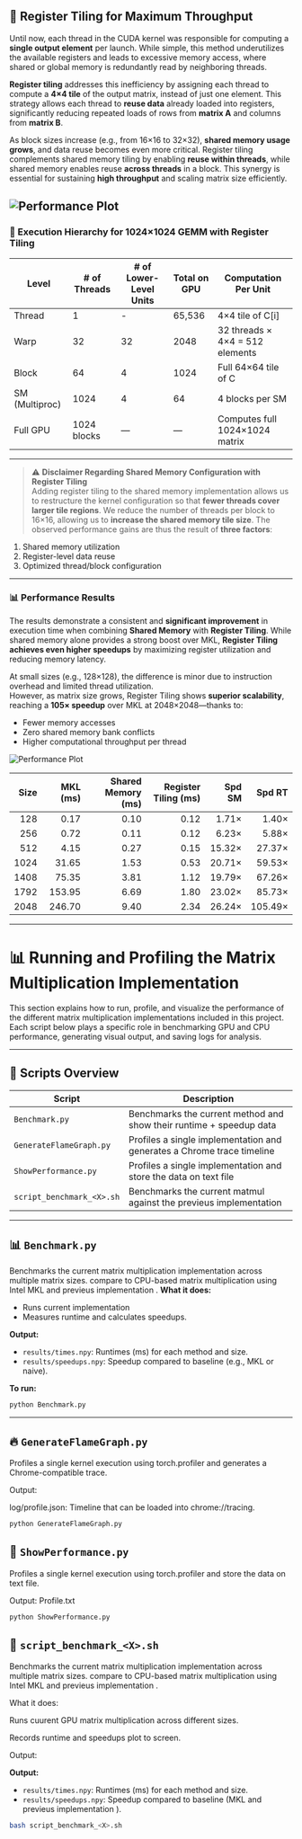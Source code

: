 ## 🧠 Register Tiling for Maximum Throughput

Until now, each thread in the CUDA kernel was responsible for computing a **single output element** per launch. While simple, this method underutilizes the available registers and leads to excessive memory access, where shared or global memory is redundantly read by neighboring threads.

**Register tiling** addresses this inefficiency by assigning each thread to compute a **4×4 tile** of the output matrix, instead of just one element. This strategy allows each thread to **reuse data** already loaded into registers, significantly reducing repeated loads of rows from **matrix A** and columns from **matrix B**.

As block sizes increase (e.g., from 16×16 to 32×32), **shared memory usage grows**, and data reuse becomes even more critical. Register tiling complements shared memory tiling by enabling **reuse within threads**, while shared memory enables reuse **across threads** in a block. This synergy is essential for sustaining **high throughput** and scaling matrix size efficiently.

![Performance Plot](images/regtile.png)
---

### 🧮 Execution Hierarchy for 1024×1024 GEMM with Register Tiling

| **Level**     | **# of Threads** | **# of Lower-Level Units** | **Total on GPU** | **Computation Per Unit**         |
|---------------|------------------|-----------------------------|------------------|----------------------------------|
| Thread        | 1                | -                           | 65,536           | 4×4 tile of C[i]                 |
| Warp          | 32               | 32                          | 2048             | 32 threads × 4×4 = 512 elements |
| Block         | 64               | 4                           | 1024             | Full 64×64 tile of C             |
| SM (Multiproc)| 1024             | 4                           | 64               | 4 blocks per SM                  |
| Full GPU      | 1024 blocks      | —                           | —                | Computes full 1024×1024 matrix   |

---

> ⚠️ **Disclaimer Regarding Shared Memory Configuration with Register Tiling**  
Adding register tiling to the shared memory implementation allows us to restructure the kernel configuration so that **fewer threads cover larger tile regions**. We reduce the number of threads per block to 16×16, allowing us to **increase the shared memory tile size**. The observed performance gains are thus the result of **three factors**:  
1. Shared memory utilization  
2. Register-level data reuse  
3. Optimized thread/block configuration

---

### 📊 Performance Results

The results demonstrate a consistent and **significant improvement** in execution time when combining **Shared Memory** with **Register Tiling**. While shared memory alone provides a strong boost over MKL, **Register Tiling achieves even higher speedups** by maximizing register utilization and reducing memory latency.

At small sizes (e.g., 128×128), the difference is minor due to instruction overhead and limited thread utilization.  
However, as matrix size grows, Register Tiling shows **superior scalability**, reaching a **105× speedup** over MKL at 2048×2048—thanks to:
- Fewer memory accesses
- Zero shared memory bank conflicts
- Higher computational throughput per thread


![Performance Plot](images/graph.png)

| **Size** | **MKL (ms)** | **Shared Memory (ms)** | **Register Tiling (ms)** | **Spd SM** | **Spd RT** |
|--------:|--------------:|------------------------:|--------------------------:|-----------:|-----------:|
| 128     | 0.17          | 0.10                    | 0.12                      | 1.71×      | 1.40×      |
| 256     | 0.72          | 0.11                    | 0.12                      | 6.23×      | 5.88×      |
| 512     | 4.15          | 0.27                    | 0.15                      | 15.32×     | 27.37×     |
| 1024    | 31.65         | 1.53                    | 0.53                      | 20.71×     | 59.53×     |
| 1408    | 75.35         | 3.81                    | 1.12                      | 19.79×     | 67.26×     |
| 1792    | 153.95        | 6.69                    | 1.80                      | 23.02×     | 85.73×     |
| 2048    | 246.70        | 9.40                    | 2.34                      | 26.24×     | 105.49×    |



---

# 📊 Running and Profiling the Matrix Multiplication Implementation

This section explains how to run, profile, and visualize the performance of the different matrix multiplication implementations included in this project. Each script below plays a specific role in benchmarking GPU and CPU performance, generating visual output, and saving logs for analysis.

---

## 🔧 Scripts Overview

| Script                   | Description                                                                 |
|--------------------------|-----------------------------------------------------------------------------|
| `Benchmark.py`           | Benchmarks the current method and show their runtime + speedup data         |
| `GenerateFlameGraph.py`  | Profiles a single implementation and generates a Chrome trace timeline      |
| `ShowPerformance.py`     | Profiles a single implementation and store the data on text file            |
| `script_benchmark_<X>.sh`| Benchmarks the current matmul against the previeus implementation           |                     

---

## 📊 `Benchmark.py`

Benchmarks the current matrix multiplication implementation across multiple matrix sizes.
compare to CPU-based matrix multiplication using Intel MKL and previeus implementation .
**What it does:**
- Runs current implementation
- Measures runtime and calculates speedups.

**Output:**
- `results/times.npy`: Runtimes (ms) for each method and size.
- `results/speedups.npy`: Speedup compared to baseline (e.g., MKL or naive).

**To run:**
```bash
python Benchmark.py
```
---
## 🔥 `GenerateFlameGraph.py`

Profiles a single kernel execution using torch.profiler and generates a Chrome-compatible trace.

Output:

log/profile.json: Timeline that can be loaded into chrome://tracing.

```bash
python GenerateFlameGraph.py
```

## 📄 `ShowPerformance.py`

Profiles a single kernel execution using torch.profiler and store the data on text file.

Output:
Profile.txt

```bash
python ShowPerformance.py
```

## 🧪 `script_benchmark_<X>.sh`
Benchmarks the current matrix multiplication implementation across multiple matrix sizes.
compare to CPU-based matrix multiplication using Intel MKL and previeus implementation .

What it does:

Runs cuurent GPU matrix multiplication across different sizes.

Records runtime and speedups plot to screen.

Output:

**Output:**
- `results/times.npy`: Runtimes (ms) for each method and size.
- `results/speedups.npy`: Speedup compared to baseline (MKL and previeus implementation  ).

```bash
bash script_benchmark_<X>.sh
```
